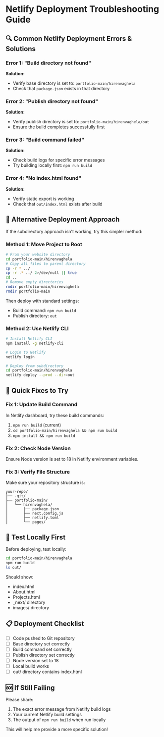 # Netlify Deployment Troubleshooting Guide

## 🔍 **Common Netlify Deployment Errors & Solutions**

### **Error 1: "Build directory not found"**
**Solution:**
- Verify base directory is set to: `portfolio-main/hirenvaghela`
- Check that `package.json` exists in that directory

### **Error 2: "Publish directory not found"**
**Solution:**
- Verify publish directory is set to: `portfolio-main/hirenvaghela/out`
- Ensure the build completes successfully first

### **Error 3: "Build command failed"**
**Solution:**
- Check build logs for specific error messages
- Try building locally first: `npm run build`

### **Error 4: "No index.html found"**
**Solution:**
- Verify static export is working
- Check that `out/index.html` exists after build

## 🚀 **Alternative Deployment Approach**

If the subdirectory approach isn't working, try this simpler method:

### **Method 1: Move Project to Root**
```bash
# From your website directory
cd portfolio-main/hirenvaghela
# Copy all files to parent directory
cp -r * ../
cp -r .* ../ 2>/dev/null || true
cd ..
# Remove empty directories
rmdir portfolio-main/hirenvaghela
rmdir portfolio-main
```

Then deploy with standard settings:
- Build command: `npm run build`
- Publish directory: `out`

### **Method 2: Use Netlify CLI**
```bash
# Install Netlify CLI
npm install -g netlify-cli

# Login to Netlify
netlify login

# Deploy from subdirectory
cd portfolio-main/hirenvaghela
netlify deploy --prod --dir=out
```

## 🔧 **Quick Fixes to Try**

### **Fix 1: Update Build Command**
In Netlify dashboard, try these build commands:
1. `npm run build` (current)
2. `cd portfolio-main/hirenvaghela && npm run build`
3. `npm install && npm run build`

### **Fix 2: Check Node Version**
Ensure Node version is set to 18 in Netlify environment variables.

### **Fix 3: Verify File Structure**
Make sure your repository structure is:
```
your-repo/
├── .git/
├── portfolio-main/
│   └── hirenvaghela/
│       ├── package.json
│       ├── next.config.js
│       ├── netlify.toml
│       └── pages/
```

## 🧪 **Test Locally First**

Before deploying, test locally:
```bash
cd portfolio-main/hirenvaghela
npm run build
ls out/
```

Should show:
- index.html
- About.html
- Projects.html
- _next/ directory
- images/ directory

## 📋 **Deployment Checklist**

- [ ] Code pushed to Git repository
- [ ] Base directory set correctly
- [ ] Build command set correctly
- [ ] Publish directory set correctly
- [ ] Node version set to 18
- [ ] Local build works
- [ ] out/ directory contains index.html

## 🆘 **If Still Failing**

Please share:
1. The exact error message from Netlify build logs
2. Your current Netlify build settings
3. The output of `npm run build` when run locally

This will help me provide a more specific solution!
